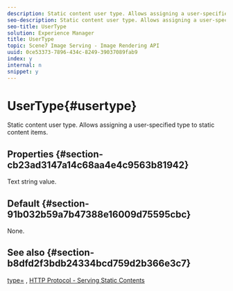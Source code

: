 ```yaml
---
description: Static content user type. Allows assigning a user-specified type to static content items.
seo-description: Static content user type. Allows assigning a user-specified type to static content items.
seo-title: UserType
solution: Experience Manager
title: UserType
topic: Scene7 Image Serving - Image Rendering API
uuid: 0ce53373-7896-434c-8249-39037089fab9
index: y
internal: n
snippet: y
---
```


# UserType{#usertype}

Static content user type. Allows assigning a user-specified type to static content items.

## Properties {#section-cb23ad3147a14c68aa4e4c9563b81942}

Text string value.

## Default {#section-91b032b59a7b47388e16009d75595cbc}

None.

## See also {#section-b8dfd2f3bdb24334bcd759d2b366e3c7}

[type=](r_type.md#reference_89094FD1C50C444EB082CD266769CCCB) , [HTTP Protocol - Serving Static Contents](r_serving_static_non-image_content.md#reference_CBE50E697FDF4C7BBB0084F98B7739DA) 

